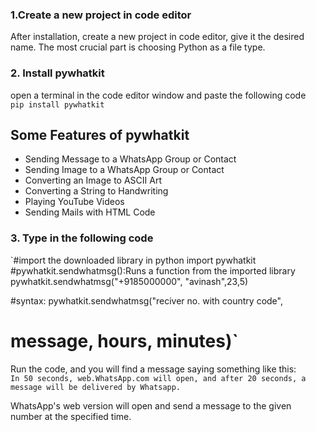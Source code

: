### 1.Create a new project in code editor

After installation, create a new project in code editor, give it the desired name. The most crucial part is choosing Python as a file type. <br>

### 2. Install pywhatkit

open a terminal in the code editor window and paste the following code <br>
  `pip install pywhatkit`
  
## Some Features of pywhatkit
* Sending Message to a WhatsApp Group or Contact
* Sending Image to a WhatsApp Group or Contact
* Converting an Image to ASCII Art
* Converting a String to Handwriting
* Playing YouTube Videos
* Sending Mails with HTML Code


### 3. Type in the following code 

`#import the downloaded library in python 
import pywhatkit 
#pywhatkit.sendwhatmsg():Runs a function from the imported library
pywhatkit.sendwhatmsg("+9185000000", "avinash",23,5)

#syntax: pywhatkit.sendwhatmsg("reciver no. with country code",
# message, hours, minutes)`

Run the code, and you will find a message saying something like this: <br>
`In 50 seconds, web.WhatsApp.com will open, and after 20 seconds, a message will be delivered by Whatsapp.`

WhatsApp's web version will open and send a message to the given number at the specified time.
